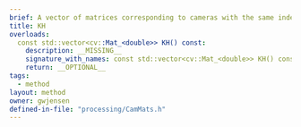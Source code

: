 ```yaml
---
brief: A vector of matrices corresponding to cameras with the same index. Each matrix is the intrinsic matrix of the camera multiplied by a homogenous matrix to make the final matrix 3x4 instead of 3x3.
title: KH
overloads:
  const std::vector<cv::Mat_<double>> KH() const:
    description: __MISSING__
    signature_with_names: const std::vector<cv::Mat_<double>> KH() const
    return: __OPTIONAL__
tags:
  - method
layout: method
owner: gwjensen
defined-in-file: "processing/CamMats.h"
---
```

